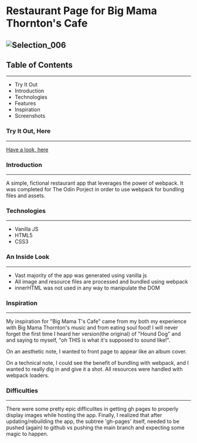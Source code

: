 # Restaurant Page for Big Mama Thornton's Cafe
![Selection_006](https://user-images.githubusercontent.com/102254727/230072271-e979e7a0-88b3-418e-a713-fae768c91352.png)
---

## Table of Contents
---
* Try It Out
* Introduction
* Technologies 
* Features 
* Inspiration
* Screenshots

### Try It Out, Here
---
[Have a look, here](https://j-winston.github.io/Restaurant-Page/)

### Introduction 
---
A simple, fictional restaurant app that leverages the power of webpack. It was completed for The Odin Porject in order to use webpack for bundling files and assets.  

### Technologies 
---
* Vanilla JS
* HTML5
* CSS3

### An Inside Look
---
* Vast majority of the app was generated using vanilla js
* All image and resource files are processed and bundled using webpack
* innerHTML was not used in any way to manipulate the DOM

### Inspiration 
---
My inspiration for "Big Mama T's Cafe" came from my both my experience with Big Mama Thornton's music and from eating soul food! I will never forget the first time I heard her version(the original) of "Hound Dog" and 
and saying to myself, "oh THIS is what it's supposed to sound like!".

On an aesthetic note, I wanted to front page to appear like an album cover. 

On a technical note, I could see the benefit of bundling with webpack, and I wanted to really dig in and give it a shot. All resources were handled with webpack loaders.

### Difficulties
---
There were some pretty epic difficulites in getting gh pages to properly display images while hosting the app. Finally, I realized that after updating/rebuilding
the app, the subtree 'gh-pages' itself, needed to be pushed (again) to github vs pushing the main branch and expecting some magic to happen. 

